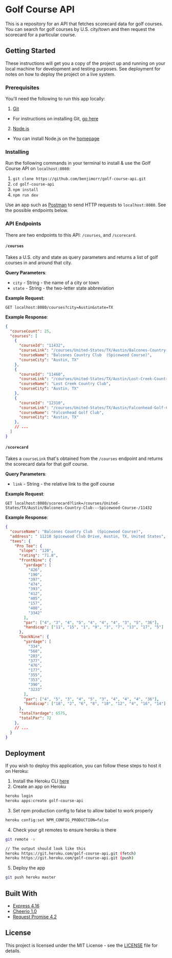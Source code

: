 # Golf Course API

This is a repository for an API that fetches scorecard data for golf courses. You can search for golf courses by U.S. city/town and then request the scorecard for a particular course.

## Getting Started

These instructions will get you a copy of the project up and running on your local machine for development and testing purposes. See deployment for notes on how to deploy the project on a live system.

### Prerequisites

You'll need the following to run this app locally:

1. [Git](https://git-scm.com/)

- For instructions on installing Git, [go here](https://git-scm.com/book/en/v2/Getting-Started-Installing-Git)

2. [Node.js](https://nodejs.org/en/)

- You can install Node.js on the [homepage](https://nodejs.org/en/)

### Installing

Run the following commands in your terminal to install & use the Golf Course API on `localhost:8080`:

1. `git clone https://github.com/benjimorr/golf-course-api.git`
2. `cd golf-course-api`
3. `npm install`
4. `npm run dev`

Use an app such as [Postman](https://www.getpostman.com/downloads/) to send HTTP requests to `localhost:8080`. See the possible endpoints below.

### API Endpoints

There are two endpoints to this API: `/courses`, and `/scorecard`.

#### `/courses`

Takes a U.S. city and state as query parameters and returns a list of golf courses in and around that city.

**Query Parameters**:

- `city` - String - the name of a city or town
- `state` - String - the two-letter state abbreviation

**Example Request**:

`GET localhost:8080/courses?city=Austin&state=TX`

**Example Response**:

```json
{
  "courseCount": 25,
  "courses": [
    {
      "courseId": "11432",
      "courseLink": "/courses/United-States/TX/Austin/Balcones-Country-Club---Spicewood-Course-/11432",
      "courseName": "Balcones Country Club  (Spicewood Course)",
      "courseCity": "Austin, TX"
    },
    {
      "courseId": "11460",
      "courseLink": "/courses/United-States/TX/Austin/Lost-Creek-Country-Club/11460",
      "courseName": "Lost Creek Country Club",
      "courseCity": "Austin, TX"
    },
    {
      "courseId": "12310",
      "courseLink": "/courses/United-States/TX/Austin/Falconhead-Golf-Club/12310",
      "courseName": "Falconhead Golf Club",
      "courseCity": "Austin, TX"
    },
    // ...
  ]
}
```

#### `/scorecard`

Takes a `courseLink` that's obtained from the `/courses` endpoint and returns the scorecard data for that golf course.

**Query Parameters**:

- `link` - String - the relative link to the golf course

**Example Request**:

`GET localhost:8080/scorecard?link=/courses/United-States/TX/Austin/Balcones-Country-Club---Spicewood-Course-/11432`

**Example Response**:

```json
{
  "courseName": "Balcones Country Club  (Spicewood Course)",
  "address": " 11210 Spicewood Club Drive, Austin, TX, United States",
  "tees": {
    "Pro Tee": {
      "slope": "120",
      "rating": "71.8",
      "frontNine": {
        "yardage": [
          "426",
          "190",
          "397",
          "474",
          "393",
          "412",
          "405",
          "157",
          "488",
          "3342"
        ],
        "par": ["4", "3", "4", "5", "4", "4", "4", "3", "5", "36"],
        "handicap": ["11", "15", "1", "9", "3", "7", "13", "17", "5"]
      },
      "backNine": {
        "yardage": [
          "334",
          "568",
          "203",
          "377",
          "476",
          "177",
          "355",
          "353",
          "390",
          "3233"
        ],
        "par": ["4", "5", "3", "4", "5", "3", "4", "4", "4", "36"],
        "handicap": ["18", "2", "6", "8", "10", "12", "4", "16", "14"]
      },
      "totalYardage": 6575,
      "totalPar": 72
    },
    // ...
  }
}
```

## Deployment

If you wish to deploy this application, you can follow these steps to host it on Heroku:

1. Install the Heroku CLI [here](https://devcenter.heroku.com/articles/heroku-cli#download-and-install)
2. Create an app on Heroku

```bash
heroku login
heroku apps:create golf-course-api
```

3. Set npm production config to false to allow babel to work properly

```bash
heroku config:set NPM_CONFIG_PRODUCTION=false
```

4. Check your git remotes to ensure heroku is there

```bash
git remote -v

// The output should look like this
heroku https://git.heroku.com/golf-course-api.git (fetch)
heroku https://git.heroku.com/golf-course-api.git (push)
```

5. Deploy the app

```bash
git push heroku master
```

## Built With

- [Express 4.16](https://expressjs.com/en/4x/api.html)
- [Cheerio 1.0](https://cheerio.js.org/)
- [Request Promise 4.2](https://github.com/request/request-promise#readme)

## License

This project is licensed under the MIT License - see the [LICENSE](./LICENSE) file for details.

